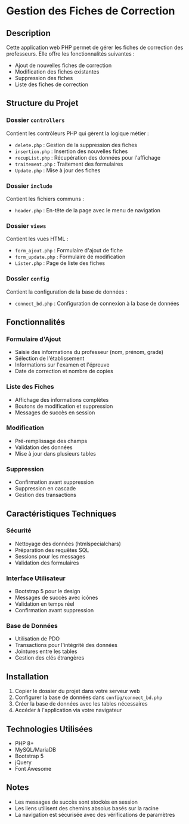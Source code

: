 # Gestion des Fiches de Correction

## Description
Cette application web PHP permet de gérer les fiches de correction des professeurs. Elle offre les fonctionnalités suivantes :
- Ajout de nouvelles fiches de correction
- Modification des fiches existantes
- Suppression des fiches
- Liste des fiches de correction

## Structure du Projet

### Dossier `controllers`
Contient les contrôleurs PHP qui gèrent la logique métier :
- `delete.php` : Gestion de la suppression des fiches
- `insertion.php` : Insertion des nouvelles fiches
- `recupList.php` : Récupération des données pour l'affichage
- `traitement.php` : Traitement des formulaires
- `Update.php` : Mise à jour des fiches

### Dossier `include`
Contient les fichiers communs :
- `header.php` : En-tête de la page avec le menu de navigation

### Dossier `views`
Contient les vues HTML :
- `form_ajout.php` : Formulaire d'ajout de fiche
- `form_update.php` : Formulaire de modification
- `Lister.php` : Page de liste des fiches

### Dossier `config`
Contient la configuration de la base de données :
- `connect_bd.php` : Configuration de connexion à la base de données

## Fonctionnalités

### Formulaire d'Ajout
- Saisie des informations du professeur (nom, prénom, grade)
- Sélection de l'établissement
- Informations sur l'examen et l'épreuve
- Date de correction et nombre de copies

### Liste des Fiches
- Affichage des informations complètes
- Boutons de modification et suppression
- Messages de succès en session

### Modification
- Pré-remplissage des champs
- Validation des données
- Mise à jour dans plusieurs tables

### Suppression
- Confirmation avant suppression
- Suppression en cascade
- Gestion des transactions

## Caractéristiques Techniques

### Sécurité
- Nettoyage des données (htmlspecialchars)
- Préparation des requêtes SQL
- Sessions pour les messages
- Validation des formulaires

### Interface Utilisateur
- Bootstrap 5 pour le design
- Messages de succès avec icônes
- Validation en temps réel
- Confirmation avant suppression

### Base de Données
- Utilisation de PDO
- Transactions pour l'intégrité des données
- Jointures entre les tables
- Gestion des clés étrangères

## Installation

1. Copier le dossier du projet dans votre serveur web
2. Configurer la base de données dans `config/connect_bd.php`
3. Créer la base de données avec les tables nécessaires
4. Accéder à l'application via votre navigateur

## Technologies Utilisées
- PHP 8+
- MySQL/MariaDB
- Bootstrap 5
- jQuery
- Font Awesome

## Notes
- Les messages de succès sont stockés en session
- Les liens utilisent des chemins absolus basés sur la racine
- La navigation est sécurisée avec des vérifications de paramètres